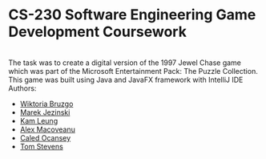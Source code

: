 # CS-230 Software Engineering Game Development Coursework
<br />The task was to create a digital version of the 1997 Jewel Chase game which was part of the Microsoft Entertainment Pack: The Puzzle Collection.
<br />This game was built using Java and JavaFX framework with IntelliJ IDE
<br />Authors:
<ul>
  <li><a href="https://github.com/wikbruz" target="_blank">Wiktoria Bruzgo</a></li>
  <li><a href="https://github.com/jzmark" target="_blank">Marek Jezinski</a></li>
  <li><a href="https://github.com/wwwwwwwwwwwwwwwwwwwwwwwwwwwwww2" target="_blank">Kam Leung</a></li>
  <li><a href="https://github.com/alexcarmen21" target="_blank">Alex Macoveanu</a></li>
  <li><a href="https://github.com/ca1eb0" target="_blank">Caled Ocansey</a></li>
  <li><a href="https://github.com/Jerseystudent" target="_blank">Tom Stevens</a></li>
</ul>
